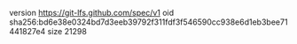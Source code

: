 version https://git-lfs.github.com/spec/v1
oid sha256:bd6e38e0324bd7d3eeb39792f311fdf3f546590cc938e6d1eb3bee71441827e4
size 21298

